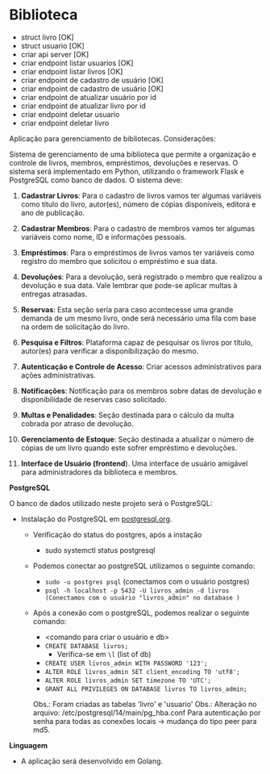 # Biblioteca
- struct livro [OK]
- struct usuario [OK]
- criar api server [OK]
- criar endpoint listar usuarios [OK]
- criar endpoint listar livros [OK]
- criar endpoint de cadastro de usuário [OK]
- criar endpoint de cadastro de usuário [OK]
- criar endpoint de atualizar usuário por id
- criar endpoint de atualizar livro por id
- criar endpoint deletar usuario
- criar endpoint deletar livro

Aplicação para gerenciamento de bibliotecas. Considerações:

Sistema de gerenciamento de uma biblioteca que permite a organização e controle de livros, membros, empréstimos, devoluções e reservas. O sistema será implementado em Python, utilizando o framework Flask e PostgreSQL como banco de dados. O sistema deve:

1. **Cadastrar Livros**:
    Para o cadastro de livros vamos ter algumas variáveis como título do livro, autor(es), número de cópias disponíveis, editora e ano de publicação.

2. **Cadastrar Membros**:
    Para o cadastro de membros vamos ter algumas variáveis como nome, ID e informações pessoais.
   
3. **Empréstimos**:
    Para o empréstimos de livros vamos ter variáveis como registro do membro que solicitou o empréstimo e sua data.

4. **Devoluções**:
    Para a devolução, será registrado o membro que realizou a devolução e sua data. Vale lembrar que pode-se aplicar multas à entregas atrasadas.

5. **Reservas**:
    Esta seção seria para caso acontecesse uma grande demanda de um mesmo livro, onde será necessário uma fila com base na ordem de solicitação do livro.

6. **Pesquisa e Filtros**:
    Plataforma capaz de pesquisar os livros por título, autor(es) para verificar a disponibilização do mesmo.

7. **Autenticação e Controle de Acesso**:
    Criar acessos administrativos para ações administrativas.

8. **Notificações**:
    Notificação para os membros sobre datas de devolução e disponibilidade de reservas caso solicitado.

9. **Multas e Penalidades**:
    Seção destinada para o cálculo da multa cobrada por atraso de devolução.

10. **Gerenciamento de Estoque**:
    Seção destinada a atualizar o número de cópias de um livro quando este sofrer empréstimo e devoluções.

11. **Interface de Usuário (frontend**).
    Uma interface de usuário amigável para administradores da biblioteca e membros.

**PostgreSQL**

O banco de dados utilizado neste projeto será o PostgreSQL:

- Instalação do PostgreSQL em [postgresql.org](https://www.postgresql.org/).
    - Verificação do status do postgres, após a instação
        - sudo systemctl status postgresql

    - Podemos conectar ao postgreSQL utilizamos o seguinte comando:
        - `sudo -u postgres psql` (conectamos com o usuário postgres)
        - `psql -h localhost -p 5432 -U livros_admin -d livros (Conectamos com o usuário "livros_admin" no database )`


    - Após a conexão com o postgreSQL, podemos realizar o seguinte comando:
        - <comando para criar o usuário e db>
        - `CREATE DATABASE livros;` 
            - Verifica-se em `\l` (list of db)
        - `CREATE USER livros_admin WITH PASSWORD '123';`
        - `ALTER ROLE livros_admin SET client_encoding TO 'utf8';`
        - `ALTER ROLE livros_admin SET timezone TO 'UTC';`
        - `GRANT ALL PRIVILEGES ON DATABASE livros TO livros_admin;`
        
        Obs.: Foram criadas as tabelas 'livro' e 'usuario'
        Obs.: Alteração no arquivo: /etc/postgresql/14/main/pg_hba.conf
        Para autenticação por senha para todas as conexões locais   -> mudança do tipo peer para md5.

**Linguagem**

- A aplicação será desenvolvido em Golang.
